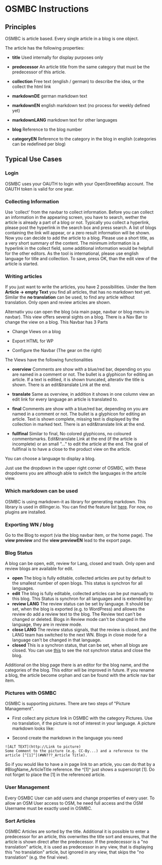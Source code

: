 # OSMBC Instructions

## Principles

OSMBC is article based. Every single article in a blog is one object.

The article has the following properties:

* **title** 
  Used internally for display purposes only
  
* **predecessor**
  An article title from the same category that must be the predecessor of 
  this article.
  
* **collection**
  Free text (english / german) to describe the idea, or the collect the html link

* **markdownDE**
  german markdown text

* **markdownEN**
  english markdown text (no process for weekly defined yet)

* **markdownLANG**
  markdown text for other languages

* **blog**
  Reference to the blog number

* **categoryEN** 
  Reference to the category in the blog in english
  (categories can be redefined per blog)
  

## Typical Use Cases
### Login

OSMBC uses your OAUTH to login with your OpenStreetMap account. The OAUTH token is valid for one year.

### Collecting Information

Use 'collect' from the navbar to collect information.
Before you can collect an information in the appearing screen, you have to search, wether the article is already a part of a blog or not. Typically you collect a hyperlink, please post the hyperlink in the search box and press search.
A list of blogs containing the link will appear, or a zero result information will be shown.
Now you can decide to add the article to a blog. Please use a short title, as a very short summary of the content. The minimum information is a hyperlink in the collect field, some additional information would be helpfull for the other editors.
As the tool is international, please use english language for title and collection.
To save, press OK, than the edit view of the article is started.

### Writing articles

If you just want to write the articles, you have 2 possibilities. Under the Item **Article -> empty Text** you find all articles, that has no markdown text yet.
Similar the **no translation** can be used, to find any article without translation. Only open and review articles are shown.

Alternativ you can open the blog (via main page, navbar or blog menu in navbar).
This view offers several sights on a blog. There is a Nav Bar to change the view on a blog. This Navbar has 3 Parts


* Change Views on a blog

* Export HTML for WP

* Configure the Navbar (The gear on the right)

The Views have the following functionalities

* **overview**
Comments are show with a blue/red bar, depending on you are named in a comment or not. The bullet is a glyphicon for editing an article. If a text is editied, it is shown truncated, alterativ the title is shown.
There is an edit&translate Link at the end.

* **translate**
Same as overview, in addition it shows in one column view an edit link for every language an article is translated to.

* **final**
Comments are show with a blue/red bar, depending on you are named in a comment or not. The bullet is a glyphicon for editing an article. Text is shown complete, missing text is displayed by the collection in marked text. There is an edit&translate link at the end.

* **fullfinal**
Similar to final, No colored glyphicons, no coloured commentsmarks. Edit&translate Link at the end (if the article is incomplete) or an small "..." to edit the article at the end. The goal of fullfinal is to have a close to the product view on the article.

You can choose a language to display a blog.

Just use the dropdown in the upper right corner of OSMBC, with these dropdowns you are although able to switch the languages in the artcile view.

### Which markdown can be used

OSMBC is using markdown-it as library for generating markdown. This library is used in dillinger.io. You can find the feature list [here](https://markdown-it.github.io/). For now, no plugins are installed.

### Exporting WN / blog

Go to the Blog to export (via the blog navbar item, or the home page). The **view preview** and the **view previewEN** lead to the export page.

### Blog Status

A blog can be open, edit, review for Lang, closed and trash. Only open and review blogs are available for edit.
* **open** The blog is fully editable, collected articles are put by default to the smallest number of open blogs. This status is synchron for all languages.
* **edit** The blog is fully editable, collected articles can be put manually to this blog. This Status is synchron for all languages and is extended by:
* **review LANG** The review status can be set by language. It should be set, when the blog is exported (e.g. to WordPress) and allowes the review do add a review text to the blog. The Review text can't be changed or deleted. Blogs in Review mode can't be changed in the language, they are in review mode.
* **close LANG** The review status signals, that the review is closed, and the LANG team has switched to the next WN. Blogs in close mode for a language can't be changed in that language.
* **closed** This is a synchron status, that can be set, when all blogs are closed. You can use [this](#{layout.htmlroot}/blog/list?status=edit) to see the not synchron status and close the blog.

Additional on the blog page there is an editor for the blog name, and the categories of the blog.
This editor will be improved in future. If you rename a blog, the article become orphan and can be found with the article nav bar item.

### Pictures with OSMBC

OSMBC is supporting pictures. There are two steps of "Picture Management".

* First collect any picture link in OSMBC with the category Pictures. Use no translation, if the picture is not of interest in your language. A picture markdown looks like:

* Second create the markdown in the language you need 
```
![ALT TEXT](http://Link to picture)
Some Comment to the picture (e.g. CC-By...) and a reference to the article [^[1]^](#WN???_Article Title).
```

So if you would like to have a in page link to an article, you can do that by a #BlogName_ArticleTitle reference. the ^[1]^ just shows a superscript [1]. Do not forget to place the [1] in the referenced article.


### User Management

Every OSMBC User can add users and change properties of every user. To allow an OSM User access to OSM,
he need full access and the OSM Username must be exactly used in OSMBC.

### Sort Articles

OSMBC Articles are sorted by the title. Additional it is possible to enter a predecessor for an article,
this overwrites the title sort and ensures, that the article is shown direct after the predecessor.
If the predecessor is a "no translation" article, it is used as predecessor in any view, that is displaying
this "no translation" article, but ignored in any view, that skips the "no translation" (e.g. the final view).
